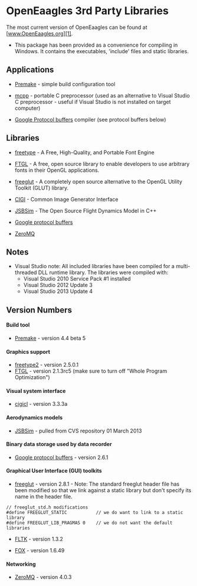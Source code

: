 
OpenEaagles 3rd Party Libraries
===============================

The most current version of OpenEaagles can be found at [www.OpenEaagles.org][1].

* This package has been provided as a convenience for compiling in Windows. It contains the executables, 'include' files and static libraries.

Applications
------------

* [Premake] - simple build configuration tool

* [mcpp] - portable C preprocessor (used as an alternative to Visual Studio C preprocessor - useful if Visual Studio is not installed on target computer)

* [Google Protocol buffers] compiler (see protocol buffers below)

Libraries
---------

* [freetype] - A Free, High-Quality, and Portable Font Engine

* [FTGL] - A free, open source library to enable developers to use arbitrary fonts in their OpenGL applications.

* [freeglut] - A completely open source alternative to the OpenGL Utility Toolkit (GLUT) library.

* [CIGI] - Common Image Generator Interface

* [JSBSim] - The Open Source Flight Dynamics Model in C++

* [Google protocol buffers]

* [ZeroMQ]

Notes
-----

* Visual Studio note: All included libraries have been compiled for a multi-threaded DLL runtime library.  The libraries were compiled with:
   * Visual Studio 2010 Service Pack #1 installed
   * Visual Studio 2012 Update 3
   * Visual Studio 2013 Update 4

Version Numbers
---------------

#### Build tool
* [Premake] - version 4.4 beta 5

#### Graphics support
* [freetype2] - version 2.5.0.1
* [FTGL] - version 2.1.3rc5 (make sure to turn off "Whole Program Optimization")

#### Visual system interface
* [cigicl] - version 3.3.3a

#### Aerodynamics models
* [JSBSim] - pulled from CVS repository 01 March 2013

#### Binary data storage used by data recorder
* [Google protocol buffers] - version 2.6.1

#### Graphical User Interface (GUI) toolkits
* [freeglut] - version 2.8.1 - Note: The standard freeglut header file has been modified so that we link against a static library but don't specify its name in the header file.

```
// freeglut_std.h modifications
#define FREEGLUT_STATIC           // we do want to link to a static library
#define FREEGLUT_LIB_PRAGMAS 0    // we do not want the default libraries
```

* [FLTK] - version 1.3.2

* [FOX] - version 1.6.49

#### Networking
* [ZeroMQ] - version 4.0.3

[1]: http://www.OpenEaagles.org
[Premake]: http://industriousone.com/premake
[mcpp]: http://mcpp.sourceforge.net/
[freetype]: http://www.freetype.org/
[FTGL]: http://sourceforge.net/projects/ftgl/
[freeglut]: http://freeglut.sourceforge.net
[CIGI]: http://cigi.sourceforge.net/index.php
[cigicl]: http://cigi.sourceforge.net/index.php
[JSBSIM]: http://www.jsbsim.org
[Google protocol buffers]: http://code.google.com/p/protobuf/
[ZeroMQ]: http://zeromq.org/
[FLTK]: http://www.fltk.org/
[FOX]: http://www.fox-toolkit.org/
[freetype2]: http://www.freetype.org/freetype2/




